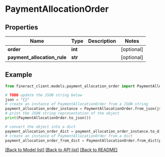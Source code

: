 # PaymentAllocationOrder


## Properties

Name | Type | Description | Notes
------------ | ------------- | ------------- | -------------
**order** | **int** |  | [optional] 
**payment_allocation_rule** | **str** |  | [optional] 

## Example

```python
from fineract_client.models.payment_allocation_order import PaymentAllocationOrder

# TODO update the JSON string below
json = "{}"
# create an instance of PaymentAllocationOrder from a JSON string
payment_allocation_order_instance = PaymentAllocationOrder.from_json(json)
# print the JSON string representation of the object
print(PaymentAllocationOrder.to_json())

# convert the object into a dict
payment_allocation_order_dict = payment_allocation_order_instance.to_dict()
# create an instance of PaymentAllocationOrder from a dict
payment_allocation_order_from_dict = PaymentAllocationOrder.from_dict(payment_allocation_order_dict)
```
[[Back to Model list]](../README.md#documentation-for-models) [[Back to API list]](../README.md#documentation-for-api-endpoints) [[Back to README]](../README.md)


